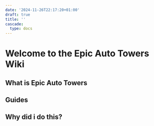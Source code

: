 ```yaml
---
date: '2024-11-26T22:17:20+01:00'
draft: true
title: ''
cascade:
  type: docs
---
```


# Welcome to the Epic Auto Towers Wiki

## What is Epic Auto Towers

## Guides

## Why did i do this?

